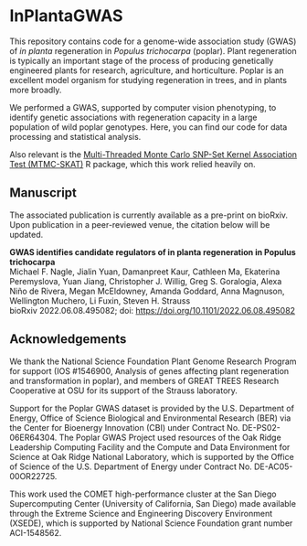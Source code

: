 # InPlantaGWAS

This repository contains code for a genome-wide association study (GWAS) of _in planta_ regeneration in _Populus trichocarpa_ (poplar). Plant regeneration is typically an important stage of the process of producing genetically engineered plants for research, agriculture, and horticulture. Poplar is an excellent model organism for studying regeneration in trees, and in plants more broadly.

We performed a GWAS, supported by computer vision phenotyping, to identify genetic associations with regeneration capacity in a large population of wild poplar genotypes. Here, you can find our code for data processing and statistical analysis.

Also relevant is the [Multi-Threaded Monte Carlo SNP-Set Kernel Association Test (MTMC-SKAT)](https://github.com/naglemi/mtmcskat) R package, which this work relied heavily on.

## Manuscript

The associated publication is currently available as a pre-print on bioRxiv. Upon publication in a peer-reviewed venue, the citation below will be updated.

      
**GWAS identifies candidate regulators of in planta regeneration in Populus trichocarpa**<br>
Michael F. Nagle, Jialin Yuan, Damanpreet Kaur, Cathleen Ma, Ekaterina Peremyslova, Yuan Jiang, Christopher J. Willig, Greg S. Goralogia, Alexa Niño de Rivera, Megan McEldowney, Amanda Goddard, Anna Magnuson, Wellington Muchero, Li Fuxin, Steven H. Strauss<br>
bioRxiv 2022.06.08.495082; doi: https://doi.org/10.1101/2022.06.08.495082

      
## Acknowledgements
We thank the National Science Foundation Plant Genome Research Program for support (IOS #1546900, Analysis of genes affecting plant regeneration and transformation in poplar), and members of GREAT TREES Research Cooperative at OSU for its support of the Strauss laboratory. 

Support for the Poplar GWAS dataset is provided by the U.S. Department of Energy, Office of Science Biological and Environmental Research (BER) via the Center for Bioenergy Innovation (CBI) under Contract No. DE-PS02-06ER64304. The Poplar GWAS Project used resources of the Oak Ridge Leadership Computing Facility and the Compute and Data Environment for Science at Oak Ridge National Laboratory, which is supported by the Office of Science of the U.S. Department of Energy under Contract No. DE-AC05-00OR22725. 

This work used the COMET high-performance cluster at the San Diego Supercomputing Center (University of California, San Diego) made available through the Extreme Science and Engineering Discovery Environment (XSEDE), which is supported by National Science Foundation grant number ACI-1548562.
